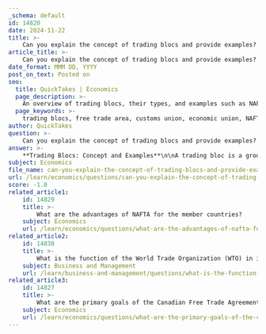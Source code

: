 ```yaml
---
_schema: default
id: 14820
date: 2024-11-22
title: >-
    Can you explain the concept of trading blocs and provide examples?
article_title: >-
    Can you explain the concept of trading blocs and provide examples?
date_format: MMM DD, YYYY
post_on_text: Posted on
seo:
  title: QuickTakes | Economics
  page_description: >-
    An overview of trading blocs, their types, and examples such as NAFTA, EU, APEC, ASEAN, and RCEP, detailing their role in reducing trade barriers and promoting economic cooperation among member countries.
  page_keywords: >-
    trading blocs, free trade area, customs union, economic union, NAFTA, USMCA, European Union, APEC, ASEAN, RCEP, trade barriers, economic integration, cooperation, tariffs, quotas, subsidies
author: QuickTakes
question: >-
    Can you explain the concept of trading blocs and provide examples?
answer: >-
    **Trading Blocs: Concept and Examples**\n\nA trading bloc is a group of countries that come together to establish rules for trade among themselves, aimed at reducing or eliminating trade barriers such as tariffs, quotas, and subsidies. These agreements facilitate easier and more efficient trade between member nations, promoting economic integration and cooperation. Trading blocs can take various forms, including free trade areas, customs unions, and economic or monetary unions, each representing different levels of economic integration.\n\n### Types of Trading Blocs\n\n1. **Free Trade Area (FTA)**: In an FTA, member countries eliminate tariffs and other trade barriers on goods and services traded among themselves. However, each member retains its own trade policies regarding non-member countries. An example of this is the North American Free Trade Agreement (NAFTA), which has been replaced by the United States-Mexico-Canada Agreement (USMCA).\n\n2. **Customs Union**: This type of bloc not only eliminates trade barriers among member countries but also establishes a common external tariff on imports from non-member countries. The European Union (EU) initially functioned as a customs union before evolving into a more integrated economic and political entity.\n\n3. **Economic Union**: This represents a higher level of integration, where member countries not only share a common market but also coordinate their economic policies. The Eurozone, where countries use a common currency (the euro), is a prime example of an economic union.\n\n### Examples of Trading Blocs\n\n- **North American Free Trade Agreement (NAFTA)/USMCA**: This agreement between the United States, Canada, and Mexico aimed to eliminate trade barriers and promote economic cooperation. The USMCA, which replaced NAFTA, includes updated provisions on labor, environmental standards, and digital trade.\n\n- **European Union (EU)**: The EU is one of the most significant examples of a trading bloc, encompassing 27 member countries that have established a single market allowing for the free movement of goods, services, capital, and people. The EU also has a customs union and a common trade policy.\n\n- **Asia-Pacific Economic Cooperation (APEC)**: APEC is a forum for 21 Pacific Rim countries that promotes free trade and economic cooperation throughout the Asia-Pacific region. It focuses on reducing tariffs and other trade barriers among member economies.\n\n- **Association of Southeast Asian Nations (ASEAN)**: This regional bloc consists of ten Southeast Asian countries that work together to promote economic growth and regional stability. ASEAN has established a free trade area and is working towards deeper economic integration.\n\n- **Regional Comprehensive Economic Partnership (RCEP)**: Signed in November 2020, RCEP is the world's largest trading bloc, comprising 15 countries in the Asia-Pacific region, including China, Japan, South Korea, Australia, and New Zealand. It aims to lower tariffs and enhance trade among its members.\n\n### Conclusion\n\nTrading blocs play a crucial role in shaping global trade dynamics by fostering economic cooperation and reducing trade barriers among member countries. While they can enhance trade and economic growth within the bloc, they may also lead to tensions with non-member countries and raise concerns about the impact on global free trade.
subject: Economics
file_name: can-you-explain-the-concept-of-trading-blocs-and-provide-examples.md
url: /learn/economics/questions/can-you-explain-the-concept-of-trading-blocs-and-provide-examples
score: -1.0
related_article1:
    id: 14829
    title: >-
        What are the advantages of NAFTA for the member countries?
    subject: Economics
    url: /learn/economics/questions/what-are-the-advantages-of-nafta-for-the-member-countries
related_article2:
    id: 14838
    title: >-
        What is the function of the World Trade Organization (WTO) in international trade?
    subject: Business and Management
    url: /learn/business-and-management/questions/what-is-the-function-of-the-world-trade-organization-wto-in-international-trade
related_article3:
    id: 14827
    title: >-
        What are the primary goals of the Canadian Free Trade Agreement (CFTA)?
    subject: Economics
    url: /learn/economics/questions/what-are-the-primary-goals-of-the-canadian-free-trade-agreement-cfta
---
```


&nbsp;
